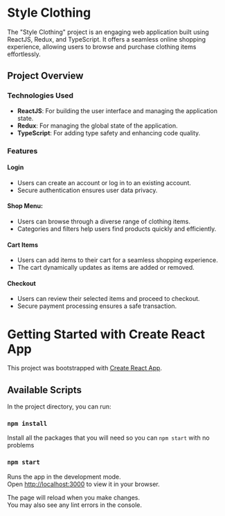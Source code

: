 # Style Clothing

The "Style Clothing" project is an engaging web application built using ReactJS, Redux, and TypeScript. It offers a seamless online shopping experience, allowing users to browse and purchase clothing items effortlessly.

## Project Overview

### Technologies Used

- **ReactJS**: For building the user interface and managing the application state.
- **Redux**: For managing the global state of the application.
- **TypeScript**: For adding type safety and enhancing code quality.

### Features

#### Login
  - Users can create an account or log in to an existing account.
  - Secure authentication ensures user data privacy.

#### Shop Menu:
  - Users can browse through a diverse range of clothing items.
  - Categories and filters help users find products quickly and efficiently.

#### Cart Items
  - Users can add items to their cart for a seamless shopping experience.
  - The cart dynamically updates as items are added or removed.

#### Checkout
  - Users can review their selected items and proceed to checkout.
  - Secure payment processing ensures a safe transaction.

# Getting Started with Create React App

This project was bootstrapped with [Create React App](https://github.com/facebook/create-react-app).

## Available Scripts

In the project directory, you can run:

### `npm install`

Install all the packages that you will need so you can `npm start` with no problems

### `npm start`

Runs the app in the development mode.\
Open [http://localhost:3000](http://localhost:3000) to view it in your browser.

The page will reload when you make changes.\
You may also see any lint errors in the console.
